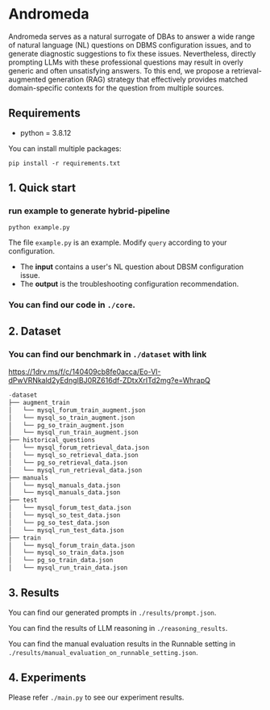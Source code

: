 # Andromeda

Andromeda serves as a natural surrogate of DBAs to answer a wide range of natural language (NL) questions on DBMS configuration issues, and to generate diagnostic suggestions to fix these issues. Nevertheless, directly prompting LLMs with these professional questions may result in overly generic and often unsatisfying answers. To this end, we propose a retrieval-augmented generation (RAG) strategy that effectively provides matched domain-specific contexts for the question from multiple sources. 

## Requirements

- python = 3.8.12
  
You can install multiple packages:

```
pip install -r requirements.txt
```


## 1. Quick start

### run example to generate hybrid-pipeline


```
python example.py
```

The file `example.py` is an example. Modify `query` according to your configuration.

- The **input** contains a user's NL question about DBSM configuration issue.
- The **output** is the troubleshooting configuration recommendation.

### You can find our code in `./core`.

## 2. Dataset

### You can find our benchmark in `./dataset` with link 

https://1drv.ms/f/c/140409cb8fe0acca/Eo-VI-dPwVRNkald2yEdngIBJ0RZ616df-ZDtxXrITd2mg?e=WhrapQ 

```python
-dataset
├── augment_train
│   └── mysql_forum_train_augment.json
│   └── mysql_so_train_augment.json
│   └── pg_so_train_augment.json
│   └── mysql_run_train_augment.json
├── historical_questions
│   └── mysql_forum_retrieval_data.json
│   └── mysql_so_retrieval_data.json
│   └── pg_so_retrieval_data.json
│   └── mysql_run_retrieval_data.json
├── manuals
│   └── mysql_manuals_data.json
│   └── mysql_manuals_data.json
├── test
│   └── mysql_forum_test_data.json
│   └── mysql_so_test_data.json
│   └── pg_so_test_data.json
│   └── mysql_run_test_data.json
├── train
│   └── mysql_forum_train_data.json
│   └── mysql_so_train_data.json
│   └── pg_so_train_data.json
│   └── mysql_run_train_data.json

```

## 3. Results

You can find our generated prompts in `./results/prompt.json`.

You can find the results of LLM reasoning in `./reasoning_results`.

You can find the manual evaluation results in the Runnable setting in `./results/manual_evaluation_on_runnable_setting.json`.

## 4. Experiments

Please refer `./main.py` to see our experiment results.
